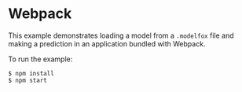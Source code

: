 # Webpack

This example demonstrates loading a model from a `.modelfox` file and making a prediction in an application bundled with Webpack.

To run the example:

```
$ npm install
$ npm start
```
